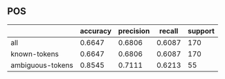 
## POS

|                  | accuracy | precision | recall | support |
|------------------|----------|-----------|--------|---------|
| all              | 0.6647   | 0.6806    | 0.6087 | 170     |
| known-tokens     | 0.6647   | 0.6806    | 0.6087 | 170     |
| ambiguous-tokens | 0.8545   | 0.7111    | 0.6213 | 55      |

